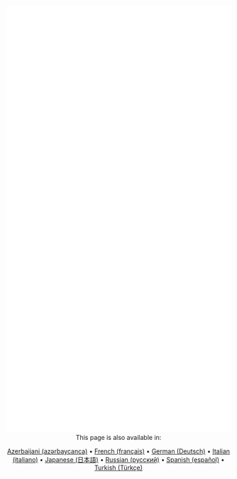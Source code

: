 <div align="center">
	<img src="README.svg" width="768" height="960" alt="">
	<footer>
    	<span>This page is also available in:</span><br />

[Azerbaijani (azərbaycanca)](./README-az.md) • [French (français)](./README-fr.md) • [German (Deutsch)](./README-de.md) • [Italian (italiano)](./README-it.md) • [Japanese (日本語)](./README-ja.md) • [Russian (русский)](./README-ru.md) • [Spanish (español)](./README-es.md) • [Turkish (Türkçe)](./README-tr.md)
	</footer>
</div>
